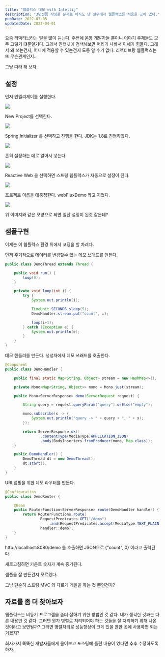 ```yaml
---
title: "웹플럭스 데모 with Intellij"
description: "3년전쯤 작성한 문서로 아직도 난 실무에서 웹플럭스를 적용한 곳이 없다."
pubDate: 2022-07-05
updatedDate: 2023-04-01
---
```


요즘 리액티브라는 말을 많이 듣는다. 주변에 온통 개발자들 뿐이니 이야기 주제들도 모두 그렇기 떄문일거다. 그래서 인터넷에 검색해보면 머리가 나빠서 이해가 힘들다. 그래서 왜 쓰는건지, 어디에 적용할 수 있는건지 도통 알 수가 없다. 리액티브랑 웹플럭스는 또 무슨관계인지..

그냥 따라 해 보자.

## 설정

먼저 인텔리제이를 실행한다.

![](/content/images/2022/07/-----------2021-03-10------3.31.54.png)

New Project를 선택한다.

![](/content/images/2022/07/-----------2021-03-10------3.35.40.png)

Spring Initializer 를 선택하고 진행을 한다. JDK는 1.8로 진행하겠다.

![](/content/images/2022/07/-----------2021-03-10------3.36.55.png)

흔히 설정하는 데로 알아서 넣는다.

![](/content/images/2022/07/-----------2021-03-10------3.38.08.png)

Reactive Web 을 선택하면 스프링 웹플럭스가 자동으로 설정이 된다.

![](/content/images/2022/07/-----------2021-03-10------3.39.43.png)

프로젝트 이름을 대충정한다. webFluxDemo 라고 지었다.

![](/content/images/2022/07/-----------2021-03-10------3.55.18.png)

위 이미지와 같은 모양으로 되면 일단 설정이 된것 같은데?

## 샘플구현

이제는 이 웹플럭스 환경 위에서 코딩을 할 차례다.

먼저 주기적으로 데이터를 변경할수 있는 데모 쓰래드를 만든다.

```java
public class DemoThread extends Thread {

    public void run() {
        loop(0);
    }

    private void loop(int i) {
        try {
            System.out.println(i);

            TimeUnit.SECONDS.sleep(5);
            DemoHandler.stream.put("count", i);

            loop(i+1);
        } catch (Exception e) {
            System.out.println(e);
        }
    }
}
```

데모 핸들러를 만든다. 생성자에서 데모 쓰래드를 호출한다.

```java
@Component
public class DemoHandler {

    public final static Map<String, Object> stream = new HashMap<>();

    private Mono<Map<String, Object>> mono = Mono.just(stream);

    public Mono<ServerResponse> demo(ServerRequest request) {

        String query = request.queryParam("query").orElse("empty");

        mono.subscribe(x -> {
            System.out.println("query -> " + query + ", " + x);
        });

        return ServerResponse.ok()
                .contentType(MediaType.APPLICATION_JSON)
                .body(BodyInserters.fromProducer(mono, Map.class));
    }

    public DemoHandler() {
        DemoThread dt = new DemoThread();
        dt.start();
    }
}
```

URL맵핑을 위한 데모 라우터를 만든다.

```java
@Configuration
public class DemoRouter {

    @Bean
    public RouterFunction<ServerResponse> route(DemoHandler handler) {
        return RouterFunctions.route(
                RequestPredicates.GET("/demo")
                    .and(RequestPredicates.accept(MediaType.TEXT_PLAIN)),
                handler::demo);
    }
}
```

http://localhost:8080/demo 를 호출하면 JSON으로 {"count", 0} 이라고 출력된다.

새로고침하면 카운트 숫자가 계속 증가된다.

샘플을 잘 만든건지 모르겠다.

그냥 단순히 스프링 MVC 와 다르게 개발을 하는 것 뿐인건가?

## 자료를 좀 더 찾아보자

웹플럭스는 비동기 프로그램을 좀더 잘하기 위한 방법인 것 같다. 내가 생각한 것과는 다른 내용인 것 같다. 그러면 뭔가 병렬로 처리되어야 하는 것들을 잘 처리하기 위해 나온 것이라고 보면될까? 그러면 병렬처리로 성능항상이 크게 있을 만한 곳에 사용하면 되는 거겠지?

회사가서 똑똑한 개발자들에게 물어보고 포스팅에 틀린 내용이 있다면 추후 수정하도록 하자.